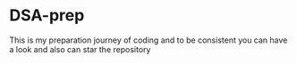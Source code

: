 # DSA-prep
This is my preparation journey of coding and to be consistent
you can have a look and also can star the repository
